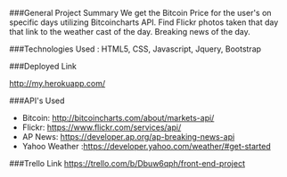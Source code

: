 ###General Project Summary 
We get the Bitcoin Price for the user's on specific days utilizing  Bitcoincharts API. Find Flickr photos taken that day that link to the weather cast of the day. Breaking news of the day. 

###Technologies Used : HTML5, CSS, Javascript, Jquery, Bootstrap

###Deployed Link

http://my.herokuapp.com/

###API's Used

* Bitcoin: http://bitcoincharts.com/about/markets-api/
* Flickr: https://www.flickr.com/services/api/
* AP News: https://developer.ap.org/ap-breaking-news-api
* Yahoo Weather :https://developer.yahoo.com/weather/#get-started

###Trello Link
https://trello.com/b/Dbuw6qph/front-end-project

